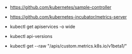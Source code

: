 - https://github.com/kubernetes/sample-controller

- https://github.com/kubernetes-incubator/metrics-server

- kubectl get apiservices -o wide

- kubectl api-versions

- kubectl get --raw "/apis/custom.metrics.k8s.io/v1beta1/"

